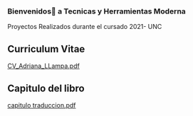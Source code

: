 ### Bienvenidos👋 a Tecnicas y Herramientas Moderna

Proyectos Realizados durante el cursado 2021- UNC


## Curriculum Vitae 

[CV_Adriana_LLampa.pdf](https://github.com/adrianallampa/adrianallampa/blob/2387a9568356a3b4ecfef1034d496f09d2c03c32/CV_Adriana_LLampa.pdf)

## Capitulo del libro

[capitulo traduccion.pdf](https://github.com/adrianallampa/adrianallampa/blob/2387a9568356a3b4ecfef1034d496f09d2c03c32/capitulo%20traduccion.pdf)
